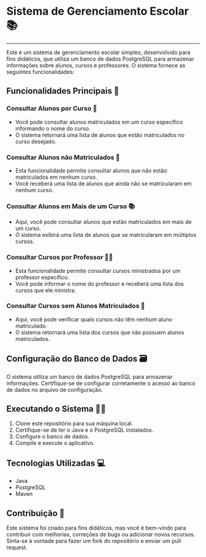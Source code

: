 # Sistema de Gerenciamento Escolar 📚
<hr>
Este é um sistema de gerenciamento escolar simples, desenvolvido para fins didáticos, que utiliza um banco de dados PostgreSQL para armazenar informações sobre alunos, cursos e professores. O sistema fornece as seguintes funcionalidades:


## Funcionalidades Principais 🚀

### Consultar Alunos por Curso 📖

- Você pode consultar alunos matriculados em um curso específico informando o nome do curso.
- O sistema retornará uma lista de alunos que estão matriculados no curso desejado.

### Consultar Alunos não Matriculados 📝

- Esta funcionalidade permite consultar alunos que não estão matriculados em nenhum curso.
- Você receberá uma lista de alunos que ainda não se matricularam em nenhum curso.

### Consultar Alunos em Mais de um Curso 📚

- Aqui, você pode consultar alunos que estão matriculados em mais de um curso.
- O sistema exibirá uma lista de alunos que se matricularam em múltiplos cursos.

### Consultar Cursos por Professor 👨‍🏫

- Esta funcionalidade permite consultar cursos ministrados por um professor específico.
- Você pode informar o nome do professor e receberá uma lista dos cursos que ele ministra.

### Consultar Cursos sem Alunos Matriculados 🚫

- Aqui, você pode verificar quais cursos não têm nenhum aluno matriculado.
- O sistema retornará uma lista dos cursos que não possuem alunos matriculados.

## Configuração do Banco de Dados 🗃️

O sistema utiliza um banco de dados PostgreSQL para armazenar informações. Certifique-se de configurar corretamente o acesso ao banco de dados no arquivo de configuração.


## Executando o Sistema 🏃‍♀️

1. Clone este repositório para sua máquina local.
2. Certifique-se de ter o Java e o PostgreSQL instalados.
3. Configure o banco de dados.
4. Compile e execute o aplicativo.

## Tecnologias Utilizadas 💻

- Java
- PostgreSQL
- Maven

## Contribuição 🤝

Este sistema foi criado para fins didáticos, mas você é bem-vindo para contribuir com melhorias, correções de bugs ou adicionar novos recursos. Sinta-se à vontade para fazer um fork do repositório e enviar um pull request.


